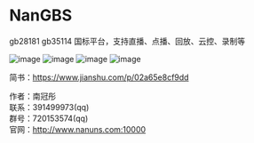 # NanGBS
gb28181 gb35114 国标平台，支持直播、点播、回放、云控、录制等

![image](https://github.com/nanguantong/NanGBS/raw/master/images/NanGBS功能列表.png)
![image](https://github.com/nanguantong/NanGBS/raw/master/images/NanGBS播放示例.jpg)
![image](https://github.com/nanguantong/NanGBS/raw/master/images/NanGBS前端.jpg)
![image](https://github.com/nanguantong/NanGBS/raw/master/images/NanGBS视频上墙.png)

简书：https://www.jianshu.com/p/02a65e8cf9dd

作者：南冠彤  
联系：391499973(qq)  
群号：720153574(qq)  
官网：http://www.nanuns.com:10000    
